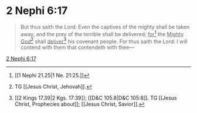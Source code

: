 # 2 Nephi 6:17

> But thus saith the Lord: Even the captives of the mighty shall be taken away, and the prey of the terrible shall be delivered; <u>for</u>[^a] the <u>Mighty God</u>[^b] shall <u>deliver</u>[^c] his covenant people. For thus saith the Lord: I will contend with them that contendeth with thee—

[2 Nephi 6:17](https://www.churchofjesuschrist.org/study/scriptures/bofm/2-ne/6?lang=eng&id=p17#p17)


[^a]: [[1 Nephi 21.25|1 Ne. 21:25.]]
[^b]: TG [[Jesus Christ, Jehovah]].
[^c]: [[2 Kings 17.39|2 Kgs. 17:39]]; [[D&C 105.8|D&C 105:8]]. TG [[Jesus Christ, Prophecies about]]; [[Jesus Christ, Savior]].
